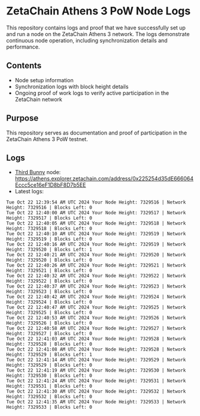 # ZetaChain Athens 3 PoW Node Logs
This repository contains logs and proof that we have successfully set up and run a node on the ZetaChain Athens 3 network. The logs demonstrate continuous node operation, including synchronization details and performance.

## Contents
- Node setup information
- Synchronization logs with block height details
- Ongoing proof of work logs to verify active participation in the ZetaChain network

## Purpose
This repository serves as documentation and proof of participation in the ZetaChain Athens 3 PoW testnet.

## Logs

- [Third Bunny](https://thirdbunny.xyz/) node: https://athens.explorer.zetachain.com/address/0x225254d35dE666064Eccc5ce16eF1D8bF8D7b5EE
- Latest logs:
```
Tue Oct 22 12:39:54 AM UTC 2024 Your Node Height: 7329516 | Network Height: 7329516 | Blocks Left: 0
Tue Oct 22 12:40:00 AM UTC 2024 Your Node Height: 7329517 | Network Height: 7329517 | Blocks Left: 0
Tue Oct 22 12:40:05 AM UTC 2024 Your Node Height: 7329518 | Network Height: 7329518 | Blocks Left: 0
Tue Oct 22 12:40:10 AM UTC 2024 Your Node Height: 7329519 | Network Height: 7329519 | Blocks Left: 0
Tue Oct 22 12:40:16 AM UTC 2024 Your Node Height: 7329519 | Network Height: 7329520 | Blocks Left: 1
Tue Oct 22 12:40:21 AM UTC 2024 Your Node Height: 7329520 | Network Height: 7329520 | Blocks Left: 0
Tue Oct 22 12:40:26 AM UTC 2024 Your Node Height: 7329521 | Network Height: 7329521 | Blocks Left: 0
Tue Oct 22 12:40:32 AM UTC 2024 Your Node Height: 7329522 | Network Height: 7329522 | Blocks Left: 0
Tue Oct 22 12:40:37 AM UTC 2024 Your Node Height: 7329523 | Network Height: 7329523 | Blocks Left: 0
Tue Oct 22 12:40:42 AM UTC 2024 Your Node Height: 7329524 | Network Height: 7329524 | Blocks Left: 0
Tue Oct 22 12:40:47 AM UTC 2024 Your Node Height: 7329525 | Network Height: 7329525 | Blocks Left: 0
Tue Oct 22 12:40:53 AM UTC 2024 Your Node Height: 7329526 | Network Height: 7329526 | Blocks Left: 0
Tue Oct 22 12:40:58 AM UTC 2024 Your Node Height: 7329527 | Network Height: 7329527 | Blocks Left: 0
Tue Oct 22 12:41:03 AM UTC 2024 Your Node Height: 7329528 | Network Height: 7329528 | Blocks Left: 0
Tue Oct 22 12:41:08 AM UTC 2024 Your Node Height: 7329528 | Network Height: 7329529 | Blocks Left: 1
Tue Oct 22 12:41:14 AM UTC 2024 Your Node Height: 7329529 | Network Height: 7329529 | Blocks Left: 0
Tue Oct 22 12:41:19 AM UTC 2024 Your Node Height: 7329530 | Network Height: 7329530 | Blocks Left: 0
Tue Oct 22 12:41:24 AM UTC 2024 Your Node Height: 7329531 | Network Height: 7329531 | Blocks Left: 0
Tue Oct 22 12:41:30 AM UTC 2024 Your Node Height: 7329532 | Network Height: 7329532 | Blocks Left: 0
Tue Oct 22 12:41:35 AM UTC 2024 Your Node Height: 7329533 | Network Height: 7329533 | Blocks Left: 0
```
